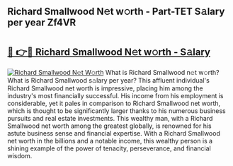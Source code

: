 ## Richard Smallwood N𝚎t w𝚘rth - Part-TET S𝚊lary per year Zf4VR

# <h2><a href="http://gc1bkd.nevu.top/?p=Richard+Smallwood">🔗 👉🔴 Richard Smallwood N𝚎t w𝚘rth - S𝚊lary</a></h2>

[![Richard Smallwood N𝚎t W𝚘rth](https://i.imgur.com/Oavwk0R.jpeg)](http://gc1bkd.nevu.top/?p=Richard+Smallwood)
What is Richard Smallwood n𝚎t w𝚘rth? What is Richard Smallwood s𝚊lary per year?
This affluent individual's Richard Smallwood net worth is impressive, placing him among the industry's most financially successful. His income from his employment is considerable, yet it pales in comparison to Richard Smallwood net worth, which is thought to be significantly larger thanks to his numerous business pursuits and real estate investments. This wealthy man, with a Richard Smallwood net worth among the greatest globally, is renowned for his astute business sense and financial expertise. With a Richard Smallwood net worth in the billions and a notable income, this wealthy person is a shining example of the power of tenacity, perseverance, and financial wisdom.
